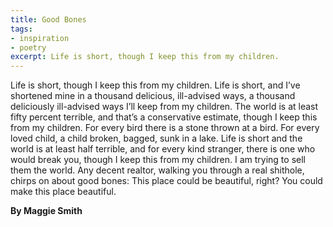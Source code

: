 ```yaml
---
title: Good Bones
tags: 
- inspiration
- poetry
excerpt: Life is short, though I keep this from my children.
---
```


Life is short, though I keep this from my children.
Life is short, and I’ve shortened mine
in a thousand delicious, ill-advised ways,
a thousand deliciously ill-advised ways
I’ll keep from my children. The world is at least
fifty percent terrible, and that’s a conservative
estimate, though I keep this from my children.
For every bird there is a stone thrown at a bird.
For every loved child, a child broken, bagged,
sunk in a lake. Life is short and the world
is at least half terrible, and for every kind
stranger, there is one who would break you,
though I keep this from my children. I am trying
to sell them the world. Any decent realtor,
walking you through a real shithole, chirps on
about good bones: This place could be beautiful,
right? You could make this place beautiful.

**By Maggie Smith**